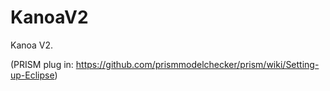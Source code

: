 # KanoaV2
Kanoa V2.




(PRISM plug in: https://github.com/prismmodelchecker/prism/wiki/Setting-up-Eclipse)
